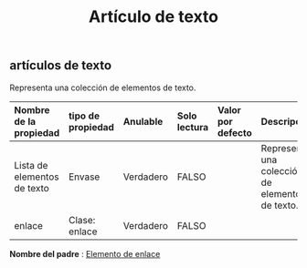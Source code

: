 ﻿---
title: Artículo de texto
second_title: Aspose.Cells Cloud Documen
type: docs
url: /es/specification/model/textitems/
description: "Aspose.Cells Especificación del modelo de nube: TextItems. Maneje sin esfuerzo Excel y otros documentos de hoja de cálculo con funciones como abrir, generar, editar, dividir, fusionar, comparar y convertir."
kwords: Excel, Office, hoja de cálculo, nube REST API, elementos de texto
weight: 50
---
## **artículos de texto**

 Representa una colección de elementos de texto.

| Nombre de la propiedad| tipo de propiedad| Anulable| Solo lectura| Valor por defecto| Descripción|
|:- |:- |:- |:- |:- |:- |
| Lista de elementos de texto| Envase| Verdadero| FALSO|| Representa una colección de elementos de texto.|
| enlace| Clase: enlace| Verdadero| FALSO|||

**Nombre del padre** : [Elemento de enlace](/specification/model/linkelement)

